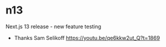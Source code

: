 # n13
Next.js 13 release - new feature testing

- Thanks Sam Selikoff https://youtu.be/qe6kkw2ut_Q?t=1869
